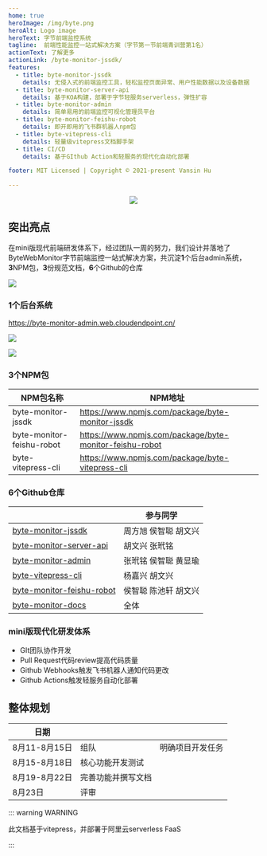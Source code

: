 ```yaml
---
home: true
heroImage: /img/byte.png
heroAlt: Logo image
heroText: 字节前端监控系统
tagline:  前端性能监控一站式解决方案（字节第一节前端青训营第1名）
actionText: 了解更多
actionLink: /byte-monitor-jssdk/
features:
  - title: byte-monitor-jssdk
    details: 无侵入式的前端监控工具，轻松监控页面异常、用户性能数据以及设备数据
  - title: byte-monitor-server-api
    details: 基于KOA构建，部署于字节轻服务serverless，弹性扩容
  - title: byte-monitor-admin
    details: 简单易用的前端监控可视化管理员平台
  - title: byte-monitor-feishu-robot
    details: 即开即用的飞书群机器人npm包
  - title: byte-vitepress-cli
    details: 轻量级vitepress文档脚手架
  - title: CI/CD
    details: 基于GIthub Action和轻服务的现代化自动化部署

footer: MIT Licensed | Copyright © 2021-present Vansin Hu

---
```


<div align=center>
<img src="https://moonstarimg.oss-cn-hangzhou.aliyuncs.com/picgo_img/20210823123209.png"/>
</div>





## 突出亮点

​		在mini版现代前端研发体系下，经过团队一周的努力，我们设计并落地了ByteWebMonitor字节前端监控一站式解决方案，共沉淀**1**个后台admin系统，**3**NPM包，**3**份规范文档，**6**个Github的仓库

![](https://moonstarimg.oss-cn-hangzhou.aliyuncs.com/picgo_img/20210824095716.png)

### 1个后台系统

https://byte-monitor-admin.web.cloudendpoint.cn/

![](https://moonstarimg.oss-cn-hangzhou.aliyuncs.com/picgo_img/20210822143140.png)

![](https://moonstarimg.oss-cn-hangzhou.aliyuncs.com/picgo_img/20210823124123.png)

### 3个NPM包


| NPM包名称                 | NPM地址                                                 |
| ------------------------- | ------------------------------------------------------- |
| byte-monitor-jssdk        | https://www.npmjs.com/package/byte-monitor-jssdk        |
| byte-monitor-feishu-robot | https://www.npmjs.com/package/byte-monitor-feishu-robot |
| byte-vitepress-cli        | https://www.npmjs.com/package/byte-vitepress-cli        |



### 6个Github仓库

|                                                              | 参与同学             |
| ------------------------------------------------------------ | -------------------- |
| [byte-monitor-jssdk](https://www.npmjs.com/package/byte-monitor-jssdk) | 周方旭 侯智聪 胡文兴 |
| [byte-monitor-server-api](https://github.com/ByteWebMonitor/byte-monitor-server-api) | 胡文兴  张玳铭       |
| [byte-monitor-admin](https://byte-monitor-admin.web.cloudendpoint.cn/) | 张玳铭 侯智聪 黄显瑜 |
| [byte-vitepress-cli](https://byte-web-docs.web.cloudendpoint.cn/) | 杨嘉兴 胡文兴        |
| [byte-monitor-feishu-robot](https://www.npmjs.com/package/byte-monitor-feishu-robot) | 侯智聪 陈池轩 胡文兴 |
| [byte-monitor-docs](https://github.com/ByteWebMonitor/byte-monitor-docs) | 全体                 |

### mini版现代化研发体系

- GIt团队协作开发
- Pull Request代码review提高代码质量
- Github Webhooks触发飞书机器人通知代码更改
- Github Actions触发轻服务自动化部署



## 整体规划

| 日期          |                    |                  |
| ------------- | ------------------ | ---------------- |
| 8月11-8月15日 | 组队               | 明确项目开发任务 |
| 8月15-8月18日 | 核心功能开发测试   |                  |
| 8月19-8月22日 | 完善功能并撰写文档 |                  |
| 8月23日       | 评审               |                  |

::: warning WARNING

此文档基于vitepress，并部署于阿里云serverless FaaS

:::

